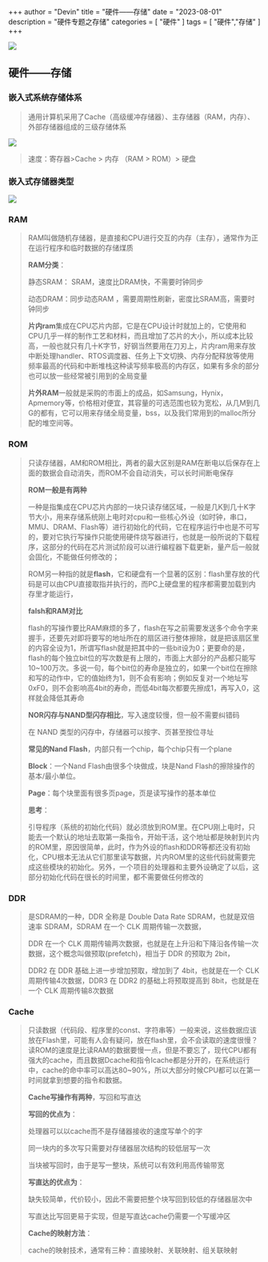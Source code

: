 +++
author = "Devin"
title = "硬件——存储"
date = "2023-08-01"
description = "硬件专题之存储"
categories = [
    "硬件"
]
tags = [
    "硬件","存储"
]
+++

![](1.jpg)

## 硬件——存储

### 嵌入式系统存储体系

> 通用计算机采用了Cache（高级缓冲存储器）、主存储器（RAM，内存）、外部存储器组成的三级存储体系

![](2.png)

> 速度：寄存器>Cache > 内存 （RAM > ROM）> 硬盘 

### 嵌入式存储器类型

![](3.png)

### RAM

> RAM叫做随机存储器，是直接和CPU进行交互的内存（主存），通常作为正在运行程序和临时数据的存储煤质
>
> **RAM分类**：
>
> 静态SRAM： SRAM，速度比DRAM快，不需要时钟同步
>
> 动态DRAM：同步动态RAM ，需要周期性刷新，密度比SRAM高，需要时钟同步
>
> **片内ram**集成在CPU芯片内部，它是在CPU设计时就加上的，它使用和CPU几乎一样的制作工艺和材料，而且增加了芯片的大小，所以成本比较高，一般也就只有几十K字节，好钢当然要用在刀刃上，片内ram用来存放中断处理handler、RTOS调度器、任务上下文切换、内存分配释放等使用频率最高的代码和中断堆栈这种读写频率极高的内存区，如果有多余的部分也可以放一些经常被引用到的全局变量
>
> **片外RAM**一般就是采购的市面上的成品，如Samsung，Hynix，Apmemory等，价格相对便宜，其容量的可选范围也较为宽松，从几M到几G的都有，它可以用来存储全局变量，bss，以及我们常用到的malloc所分配的堆空间等。

### ROM

> 只读存储器，AM和ROM相比，两者的最大区别是RAM在断电以后保存在上面的数据会自动消失，而ROM不会自动消失，可以长时间断电保存
>
> **ROM一般是有两种**
>
> 一种是指集成在CPU芯片内部的一块只读存储区域，一般是几K到几十K字节大小，用来存储系统刚上电时对cpu和一些核心外设（如时钟，串口，MMU、DRAM、Flash等）进行初始化的代码，它在程序运行中也是不可写的，要对它执行写操作只能使用硬件烧写器进行，也就是一般所说的下载程序，这部分的代码在芯片测试阶段可以进行编程器下载更新，量产后一般就会固化，不能做任何修改的；
>
> ROM另一种指的就是**flash**，它和硬盘有一个显著的区别：flash里存放的代码是可以由CPU直接取指并执行的，而PC上硬盘里的程序都需要加载到内存里才能运行，
>
> **falsh和RAM对比**
>
> flash的写操作要比RAM麻烦的多了，flash在写之前需要发送多个命令字来握手，还要先对即将要写的地址所在的扇区进行整体擦除，就是把该扇区里的内容全设为1，所谓写flash就是把其中的一些bit设为0；更要命的是，flash的每个独立bit位的写次数是有上限的，市面上大部分的产品都只能写10~100万次。多说一句，每个bit位的寿命是独立的，如果一个bit位在擦除和写的动作中，它的值始终为1，则不会有影响；例如反复对一个地址写0xF0，则不会影响高4bit的寿命，而低4bit每次都要先擦成1，再写入0，这样就会降低其寿命
>
> **NOR闪存与NAND型闪存相比**，写入速度较慢，但一般不需要纠错码
>
> 在 NAND 类型的闪存中，存储器可以按字、页甚至按位寻址
>
> **常见的Nand Flash**，内部只有一个chip，每个chip只有一个plane
>
> **Block**：一个Nand Flash由很多个块做成，块是Nand Flash的擦除操作的基本/最小单位。
>
> **Page**：每个块里面有很多页page，页是读写操作的基本单位
>
> **思考**：
>
> 引导程序（系统的初始化代码）就必须放到ROM里。在CPU刚上电时，只能去一个默认的地址去取第一条指令，开始干活，这个地址都是映射到片内的ROM里，原因很简单，此时，作为外设的flash和DDR等都还没有初始化，CPU根本无法从它们那里读写数据，片内ROM里的这些代码就需要完成这些模块的初始化。另外，一个项目的处理器和主要外设确定了以后，这部分初始化代码在很长的时间里，都不需要做任何修改的

### DDR

>是SDRAM的一种，DDR 全称是 Double Data Rate SDRAM，也就是双倍速率 SDRAM，SDRAM 在一个 CLK 周期传输一次数据，
>
>DDR 在一个 CLK 周期传输两次数据，也就是在上升沿和下降沿各传输一次数据，这个概念叫做预取(prefetch)，相当于 DDR 的预取为 2bit，
>
>DDR2 在 DDR 基础上进一步增加预取，增加到了 4bit，也就是在一个 CLK 周期传输4次数据，DDR3 在 DDR2 的基础上将预取提高到 8bit，也就是在一个 CLK 周期传输8次数据

### Cache

> 只读数据（代码段、程序里的const、字符串等）一般来说，这些数据应该放在Flash里，可能有人会有疑问，放在flash里，会不会读取的速度很慢？读ROM的速度是比读RAM的数据要慢一点，但是不要忘了，现代CPU都有强大的cache，而且数据Dcache和指令Icache都是分开的，在系统运行中，cache的命中率可以高达80~90%，所以大部分时候CPU都可以在第一时间就拿到想要的指令和数据。
>
> **Cache写操作有两种**，写回和写直达
>
> **写回的优点为**：
>
> 处理器可以以cache而不是存储器接收的速度写单个的字
>
> 同一块内的多次写只需要对存储器层次结构的较低层写一次
>
> 当块被写回时，由于是写一整块，系统可以有效利用高传输带宽
>
> **写直达的优点为**：
>
>  缺失较简单，代价较小，因此不需要把整个块写回到较低的存储器层次中
>
> 写直达比写回更易于实现，但是写直达cache仍需要一个写缓冲区
>
> **Cache的映射方法**：
>
> cache的映射技术，通常有三种：直接映射、关联映射、组关联映射